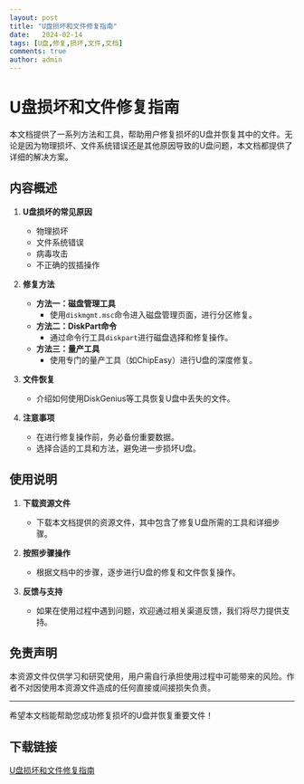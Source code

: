 ```yaml
---
layout: post
title: "U盘损坏和文件修复指南"
date:   2024-02-14
tags: [U盘,修复,损坏,文件,文档]
comments: true
author: admin
---
```

# U盘损坏和文件修复指南

本文档提供了一系列方法和工具，帮助用户修复损坏的U盘并恢复其中的文件。无论是因为物理损坏、文件系统错误还是其他原因导致的U盘问题，本文档都提供了详细的解决方案。

## 内容概述

1. **U盘损坏的常见原因**
   - 物理损坏
   - 文件系统错误
   - 病毒攻击
   - 不正确的拔插操作

2. **修复方法**
   - **方法一：磁盘管理工具**
     - 使用`diskmgmt.msc`命令进入磁盘管理页面，进行分区修复。
   - **方法二：DiskPart命令**
     - 通过命令行工具`diskpart`进行磁盘选择和修复操作。
   - **方法三：量产工具**
     - 使用专门的量产工具（如ChipEasy）进行U盘的深度修复。

3. **文件恢复**
   - 介绍如何使用DiskGenius等工具恢复U盘中丢失的文件。

4. **注意事项**
   - 在进行修复操作前，务必备份重要数据。
   - 选择合适的工具和方法，避免进一步损坏U盘。

## 使用说明

1. **下载资源文件**
   - 下载本文档提供的资源文件，其中包含了修复U盘所需的工具和详细步骤。

2. **按照步骤操作**
   - 根据文档中的步骤，逐步进行U盘的修复和文件恢复操作。

3. **反馈与支持**
   - 如果在使用过程中遇到问题，欢迎通过相关渠道反馈，我们将尽力提供支持。

## 免责声明

本资源文件仅供学习和研究使用，用户需自行承担使用过程中可能带来的风险。作者不对因使用本资源文件造成的任何直接或间接损失负责。

---

希望本文档能帮助您成功修复损坏的U盘并恢复重要文件！

## 下载链接

[U盘损坏和文件修复指南](https://pan.quark.cn/s/9d0bec324126)